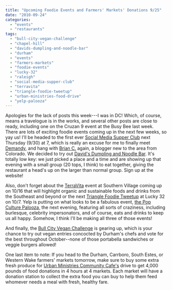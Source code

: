 ```yaml
---
title: "Upcoming Foodie Events and Farmers' Markets' Donations 9/25"
date: "2010-09-24"
categories:
  - "events"
  - "restaurants"
tags:
  - "bull-city-vegan-challenge"
  - "chapel-hill"
  - "davids-dumpling-and-noodle-bar"
  - "durham"
  - "events"
  - "farmers-markets"
  - "foodie-events"
  - "lucky-32"
  - "raleigh"
  - "social-media-supper-club"
  - "terravita"
  - "triangle-foodie-tweetup"
  - "urban-ministries-food-drive"
  - "yelp-palooza"
---
```


Apologies for the lack of posts this week---I was in DC! Which, of course, means a travelogue is in the works, and several other posts are close to ready, including one on the Cruzan 9 event at the Busy Bee last week. There are lots of exciting foodie events coming up in the next few weeks, so yay us! I'll be headed to the first ever [Social Media Supper Club](http://smsc.eventbrite.com/) next Thursday (9/30) at 7, which is really an excuse for me to finally meet [Demandy](http://demandy.com/), and hang with [Brian C.](http://amplifyinggood.wordpress.com/) again, a blogger new to the area from Colorado. We decided to try out [David's Dumpling and Noodle Bar](http://www.ddandnb.com/). It's totally low key: we just picked a place and a time and are showing up that evening with a small group (20 tops, I think) to eat together, giving the restaurant a head's up on the larger than normal group. Sign up at the website!

Also, don't forget about the [TerraVita](http://www.thegourmez.com/?p=1550) event at Southern Village coming up on 10/16 that will highlight organic and sustainable foods and drinks from the Southeast and beyond or the next [Triangle Foodie Tweetup](http://www.eventbrite.com/event/856571027/autohome) at Lucky 32 on 10/7. Yelp is putting on what looks to be a fabulous event, [the Pop Culture Palooza,](http://www.yelp.com/events/raleigh-yelps-pop-culture-palooza) the next evening, featuring all sorts of craziness, including burlesque, celebrity impersonators, and of course, eats and drinks to keep us all happy. Somehow, I think I'll be making all three of those events!

And finally, the [Bull City Vegan Challenge](https://thegourmez-wpmedia.s3.amazonaws.com/2010/08/18/the-bull-city-vegan-challenge-in-october/) is gearing up, which is your chance to try out vegan entries concocted by Durham's chefs and vote for the best throughout October--none of those portabella sandwiches or veggie burgers allowed!

One last item to note: If you head to the Durham, Carrboro, South Estes, or Western Wake farmers' markets tomorrow, make sure to buy some extra fresh produce for [Urban Ministries Community Cafe's](http://www.umdurham.org/what-we-do/cafe.html) drive to get 4,000 pounds of food donations in 4 hours at 4 markets. Each market will have a donation station to collect the extra food you can buy to help them feed whomever needs a meal with fresh, healthy fare.
